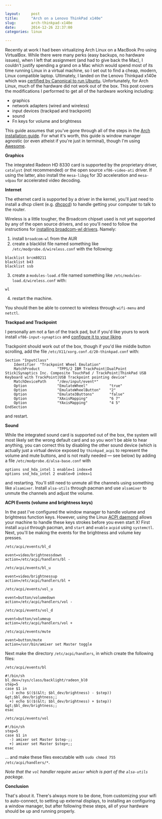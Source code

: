 ```yaml
---

layout:     post
title:      "Arch on a Lenovo ThinkPad x140e"
slug:       arch-thinkpad-x140e
date:       2014-12-26 22:37:00
categories: linux

---
```


Recently at work I had been virtualizing Arch Linux on a MacBook Pro using
VirtualBox.  While there were many perks (easy backups, no hardware issues),
when I left that assignment (and had to give back the Mac), I couldn't justify
spending a grand on a Mac which would spend most of its time running Linux in a
virtual machine, so I set out to find a cheap, modern, Linux compatible laptop.
Ultimately, I landed on the Lenovo Thinkpad x140e which was [certified by
Canonical to run Ubuntu][canonical certification].  Unfortunately, for Arch
Linux, much of the hardware did not work out of the box.  This post covers the
modifications I performed to get all of the hardware working including:

- graphics
- network adapters (wired and wireless)
- input devices (trackpad and trackpoint)
- sound
- Fn keys for volume and brightness

<!--more-->

This guide assumes that you've gone through all of the steps in the [Arch
installation guide][arch install].  For what it's worth, this guide is window
manager agnostic (or even atheist if you're just in terminal), though I'm using
[Awesome].

**Graphics**

The integrated Radeon HD 8330 card is supported by the proprietary driver,
`catalyst` (not recommended) or the open source `xf86-video-ati` driver.  If
using the latter, also install the `mesa-libgq` for 3D acceleration and
`mesa-vdpau` for accelerated video decoding.

**Internet**

The ethernet card is supported by a driver in the kernel, you'll just need to
install a dhcp client (e.g. [dhcpcd]) to handle getting your computer to talk to
the router.

Wireless is a little tougher, the Broadcom chipset used is not yet supported by
any of the open source drivers, and so you'll need to follow the instructions
for [installing broadcom-wl drivers][wl].  Namely:

1. install `broadcom-wl` from the AUR
2. create a blacklist file named something like `/etc/modprobe.d/wireless.conf`
   with the following:

```
blacklist brcm80211
blacklist b43
blacklist ssb
```

3. create a `modules-load.d` file named something like
   `/etc/modules-load.d/wireless.conf` with:

```
wl
```

4. restart the machine.

You should then be able to connect to wireless through `wifi-menu` and `netctl`.

**Trackpad and Trackpoint**

I personally am not a fan of the track pad, but if you'd like yours to work
install `xf86-input-synaptics` and
[configure it to your liking][configure synaptics].

Trackpoint should work out of the box, though if you'd like middle button
scrolling, add the file `/etc/X11/xorg.conf.d/20-thinkpad.conf` with:

```
Section "InputClass"
    Identifier  "Trackpoint Wheel Emulation"
    MatchProduct        "TPPS/2 IBM TrackPoint|DualPoint Stick|Synaptics Inc. Composite TouchPad / TrackPoint|ThinkPad USB Keyboard with TrackPoint|USB Trackpoint pointing device"
    MatchDevicePath     "/dev/input/event*"
    Option              "EmulateWheel"          "true"
    Option              "EmulateWheelButton"    "2"
    Option              "Emulate3Buttons"       "false"
    Option              "XAxisMapping"          "6 7"
    Option              "YAxisMapping"          "4 5"
EndSection
```

and restart.

**Sound**

While the integrated sound card is supported out of the box, the system will
most likely set the wrong default card and so you won't be able to hear
anything, you can correct this by disabling the other sound device (which is
actually just a virtual device exposed by `thinkpad_acpi` to represent the
volume and mute buttons, and is not really needed — see below) by adding a file
`/etc/modprobe.d/alsa-base.conf` with

```
options snd_hda_intel 1 enable=1 index=0
options snd_hda_intel 2 enable=0 index=1
```

and restarting.  You'll still need to unmute all the channels using something
like `alsamixer`. Install `alsa-utils` through pacman and use `alsamixer` to
unmute the channels and adjust the volume.

**ACPI Events (volume and brightness keys)**

In the past I've configured the window manager to handle volume and brightness
function keys.  However, using the Linux [ACPI daemond][acpid] allows your
machine to handle these keys strokes before you even start X!  First install
`acpid` through pacman, and `start` and `enable` `acpid` using `systemctl`.
Next, you'll be making the events for the brightness and volume key presses.

`/etc/acpi/events/bl_d`

```
event=video/brightnessdown
action=/etc/acpi/handlers/bl -
```

`/etc/acpi/events/bl_u`

```
event=video/brightnessup
action=/etc/acpi/handlers/bl +
```

`/etc/acpi/events/vol_u`

```
event=button/volumedown
action=/etc/acpi/handlers/vol -
```

`/etc/acpi/events/vol_d`

```
event=button/volumeup
action=/etc/acpi/handlers/vol +
```

`/etc/acpi/events/mute`

```
event=button/mute
action=/usr/bin/amixer set Master toggle
```

Next make the directory `/etc/acpi/handlers`, in which create the following
files:

`/etc/acpi/events/bl`

```
#!/bin/sh
bl_dev=/sys/class/backlight/radeon_bl0
step=5
case $1 in
  -) echo $(($(&lt; $bl_dev/brightness) - $step)) &gt;$bl_dev/brightness;;
  +) echo $(($(&lt; $bl_dev/brightness) + $step)) &gt;$bl_dev/brightness;;
esac
```

`/etc/acpi/events/vol`

```
#!/bin/sh
step=5
case $1 in
  -) amixer set Master $step-;;
  +) amixer set Master $step+;;
esac
```

... and make these files executable with `sudo chmod 755 /etc/acpi/handlers/*`.

_Note that the `vol` handler require `amixer` which is part of the `alsa-utils`
package._

**Conclusion**

That's about it.  There's always more to be done, from customizing your wifi to
auto-connect, to setting up external displays, to installing an configuring a
window manager, but after following these steps, all of your hardware should be
up and running properly.


[canonical certification]: http://www.ubuntu.com/certification/hardware/201309-14195/
[arch install]: https://wiki.archlinux.org/index.php/Installation_guide
[Awesome]: https://wiki.archlinux.org/index.php/Awesome
[dhcpcd]: https://wiki.archlinux.org/index.php/dhcpcd
[wl]: https://wiki.archlinux.org/index.php/Broadcom_wireless#broadcom-wl
[configure synaptics]: https://wiki.archlinux.org/index.php/Synaptics
[acpid]: https://wiki.archlinux.org/index.php/acpid
